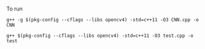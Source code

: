 To run

`g++ -g $(pkg-config --cflags --libs opencv4) -std=c++11 -O3 CNN.cpp -o CNN`

`g++ $(pkg-config --cflags --libs opencv4) -std=c++11 -O3 test.cpp -o test`
